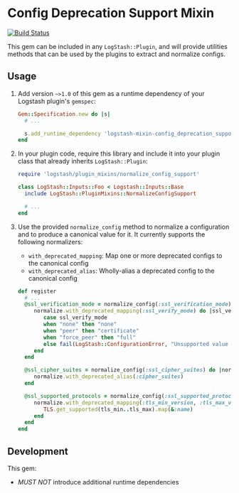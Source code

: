 # Config Deprecation Support Mixin

[![Build Status](https://travis-ci.com/logstash-plugins/logstash-mixin-config_deprecation_support.svg?branch=main)](https://travis-ci.com/logstash-plugins/logstash-mixin-config_deprecation_support)

This gem can be included in any `LogStash::Plugin`, and will provide utilities methods
that can be used by the plugins to
extract and normalize configs.

## Usage

1. Add version `~>1.0` of this gem as a runtime dependency of your Logstash
   plugin's `gemspec`:

    ~~~ ruby
    Gem::Specification.new do |s|
      # ...

      s.add_runtime_dependency 'logstash-mixin-config_deprecation_support', '~>1.0'
    end
    ~~~

2. In your plugin code, require this library and include it into your plugin class
   that already inherits `LogStash::Plugin`:

    ~~~ ruby
    require 'logstash/plugin_mixins/normalize_config_support'

    class LogStash::Inputs::Foo < Logstash::Inputs::Base
      include LogStash::PluginMixins::NormalizeConfigSupport

      # ...
    end
    ~~~

3. Use the provided `normalize_config` method to normalize a configuration and to
   produce a canonical value for it.
   It currently supports the following normalizers:
    - `with_deprecated_mapping`: Map one or more deprecated configs to the canonical
      config
    - `with_deprecated_alias`: Wholly-alias a deprecated config to the canonical
      config

   ~~~ ruby
   def register
     # ...
     @ssl_verification_mode = normalize_config(:ssl_verification_mode) do |normalize|
        normalize.with_deprecated_mapping(:ssl_verify_mode) do |ssl_verify_mode|
           case ssl_verify_mode
           when "none" then "none"
           when "peer" then "certificate"
           when "force_peer" then "full"
           else fail(LogStash::ConfigurationError, "Unsupported value #{ssl_verify_mode} for deprecated option `ssl_verify_mode`")
        end
     end

     @ssl_cipher_suites = normalize_config(:ssl_cipher_suites) do |normalize|
        normalize.with_deprecated_alias(:cipher_suites)
     end

     @ssl_supported_protocols = normalize_config(:ssl_supported_protocols) do |normalize|
        normalize.with_deprecated_mapping(:tls_min_version, :tls_max_version) do |tls_min, tls_max|
           TLS.get_supported(tls_min..tls_max).map(&:name)
        end
     end
   end
   ~~~

## Development

This gem:

- *MUST NOT* introduce additional runtime dependencies
